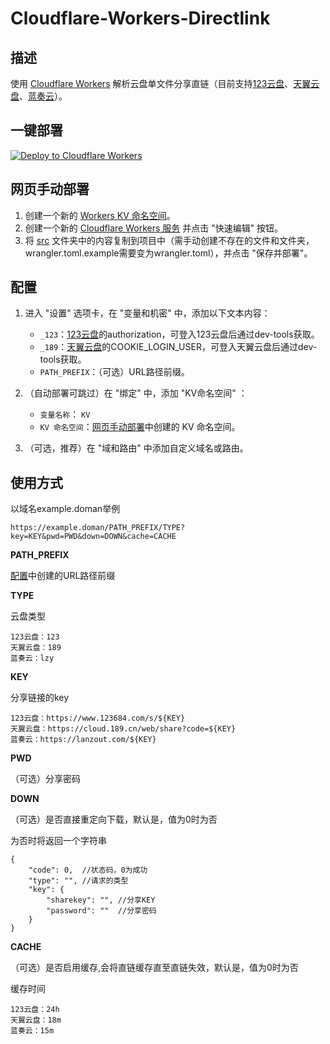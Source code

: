 # Cloudflare-Workers-Directlink

## 描述

使用 [Cloudflare Workers](https://workers.cloudflare.com/) 解析云盘单文件分享直链（目前支持[123云盘](https://www.123pan.com/)、[天翼云盘](https://cloud.189.cn/)、[蓝奏云](https://lanzou.com/)）。

## 一键部署

[![Deploy to Cloudflare Workers](https://deploy.workers.cloudflare.com/button)](https://deploy.workers.cloudflare.com/?url=https://github.com/Dainsleif233/directlink)

## 网页手动部署

1. 创建一个新的 [Workers KV 命名空间](https://dash.cloudflare.com/?to=/:account/workers/kv/namespaces)。
2. 创建一个新的 [Cloudflare Workers 服务](https://dash.cloudflare.com/?to=/:account/workers) 并点击 "快速编辑" 按钮。
3. 将 [src](src) 文件夹中的内容复制到项目中（需手动创建不存在的文件和文件夹，wrangler.toml.example需要变为wrangler.toml），并点击 "保存并部署"。

## 配置

1. 进入 "设置" 选项卡，在 "变量和机密" 中，添加以下文本内容：

    * `_123`：[123云盘](https://www.123pan.com/)的authorization，可登入123云盘后通过dev-tools获取。
    * `_189`：[天翼云盘](https://cloud.189.cn/)的COOKIE_LOGIN_USER，可登入天翼云盘后通过dev-tools获取。
    * `PATH_PREFIX`：（可选）URL路径前缀。

2. （自动部署可跳过）在 "绑定" 中，添加 "KV命名空间" ：

    * `变量名称`： `KV`
    * `KV 命名空间`：[网页手动部署](#网页手动部署)中创建的 KV 命名空间。

3. （可选，推荐）在 "域和路由" 中添加自定义域名或路由。

## 使用方式

以域名example.doman举例

    https://example.doman/PATH_PREFIX/TYPE?key=KEY&pwd=PWD&down=DOWN&cache=CACHE

**PATH_PREFIX**

[配置](#配置)中创建的URL路径前缀

**TYPE**

云盘类型

    123云盘：123
    天翼云盘：189
    蓝奏云：lzy

**KEY**

分享链接的key

    123云盘：https://www.123684.com/s/${KEY}
    天翼云盘：https://cloud.189.cn/web/share?code=${KEY}
    蓝奏云：https://lanzout.com/${KEY}

**PWD**

（可选）分享密码

**DOWN**

（可选）是否直接重定向下载，默认是，值为0时为否

为否时将返回一个字符串

    {
        "code": 0,  //状态码，0为成功
        "type": "", //请求的类型
        "key": {
            "sharekey": "", //分享KEY
            "password": ""  //分享密码
        }
    }

**CACHE**

（可选）是否启用缓存,会将直链缓存直至直链失效，默认是，值为0时为否

缓存时间

    123云盘：24h
    天翼云盘：18m
    蓝奏云：15m

